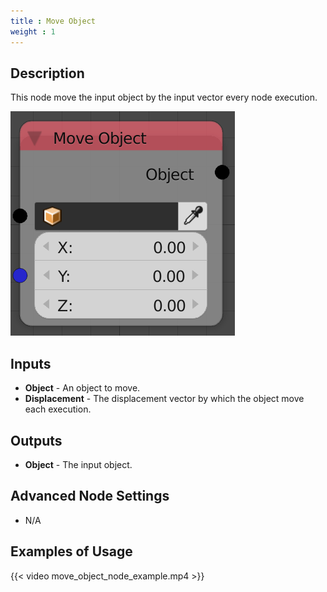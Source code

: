 ```yaml
---
title : Move Object
weight : 1
---
```


## Description

This node move the input object by the input vector every node
execution.

![image](move_object_node.png)

## Inputs

- **Object** - An object to move.
- **Displacement** - The displacement vector by which the object move
    each execution.

## Outputs

- **Object** - The input object.

## Advanced Node Settings

- N/A

## Examples of Usage

{{< video move_object_node_example.mp4 >}}
